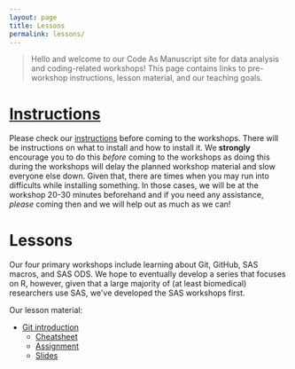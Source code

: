 ```yaml
---
layout: page
title: Lessons
permalink: lessons/
---
```


> Hello and welcome to our Code As Manuscript site for data analysis
> and coding-related workshops!  This page contains links to
> pre-workshop instructions, lesson material, and our teaching goals.

# [Instructions](instructions/index.html) #

Please check our [instructions](instructions/index.html)
before coming to the workshops.  There will be instructions on what to
install and how to install it.  We **strongly** encourage you to do
this *before* coming to the workshops as doing this during the
workshops will delay the planned workshop material and slow everyone
else down.  Given that, there are times when you may run into
difficults while installing something.  In those cases, we will be at
the workshop 20-30 minutes beforehand and if you need any assistance,
*please* coming then and we will help out as much as we can!

# Lessons #

Our four primary workshops include learning about Git, GitHub, SAS
macros, and SAS ODS.  We hope to eventually develop a series that
focuses on R, however, given that a large majority of (at least
biomedical) researchers use SAS, we've developed the SAS workshops
first.

Our lesson material:

* [Git introduction](git/index.html)
    * [Cheatsheet](git/cheatsheet/index.html)
    * [Assignment](git/assignment/index.html)
    * [Slides](git/slides/index.html)
